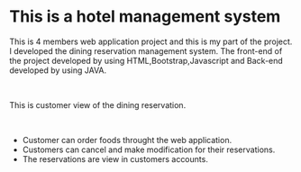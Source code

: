 <h1>This is a hotel management system</h1>
<p> 
  This is 4 members web application project and this is my part of the project. I developed the dining reservation management system.
  The front-end of the project developed by using HTML,Bootstrap,Javascript and Back-end developed by using JAVA.
</p></br>
<p>This is customer view of the dining reservation. </p></br>
<ul>
  <li>Customer can order foods throught the web application.</li>
  <li>Customers can cancel and make modification for their reservations.</li>
  <li>The reservations are view in customers accounts.</li>
</ul>

